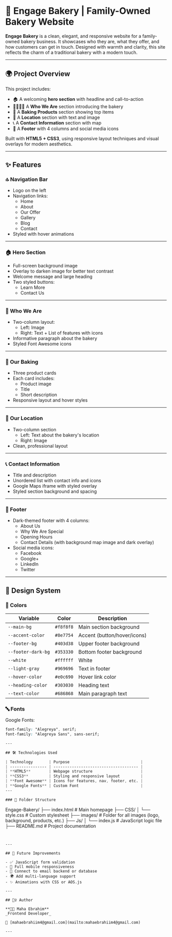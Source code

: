 # 🍞 Engage Bakery | Family-Owned Bakery Website

**Engage Bakery** is a clean, elegant, and responsive website for a family-owned bakery business. It showcases who they are, what they offer, and how customers can get in touch. Designed with warmth and clarity, this site reflects the charm of a traditional bakery with a modern touch.

---

## 🌍 Project Overview

This project includes:

- 🏠 A welcoming **hero section** with headline and call-to-action
- 👨‍👩‍👧‍👦 A **Who We Are** section introducing the bakery
- 🧁 A **Baking Products** section showing top items
- 📍 A **Location** section with text and image
- 📞 A **Contact Information** section with map
- 🦶 A **Footer** with 4 columns and social media icons

Built with **HTML5 + CSS3**, using responsive layout techniques and visual overlays for modern aesthetics.

---

## ✨ Features

### 🔝 Navigation Bar

- Logo on the left
- Navigation links:
  - Home
  - About
  - Our Offer
  - Gallery
  - Blog
  - Contact
- Styled with hover animations

---

### 🏠 Hero Section

- Full-screen background image
- Overlay to darken image for better text contrast
- Welcome message and large heading
- Two styled buttons:
  - Learn More
  - Contact Us

---

### 👥 Who We Are

- Two-column layout:
  - Left: Image
  - Right: Text + List of features with icons
- Informative paragraph about the bakery
- Styled Font Awesome icons

---

### 🍰 Our Baking

- Three product cards
- Each card includes:
  - Product image
  - Title
  - Short description
- Responsive layout and hover styles

---

### 📌 Our Location

- Two-column section
  - Left: Text about the bakery's location
  - Right: Image
- Clean, professional layout

---

### 📞 Contact Information

- Title and description
- Unordered list with contact info and icons
- Google Maps iframe with styled overlay
- Styled section background and spacing

---

### 🦶 Footer

- Dark-themed footer with 4 columns:
  - About Us
  - Why We Are Special
  - Opening Hours
  - Contact Details (with background map image and dark overlay)
- Social media icons:
  - Facebook
  - Google+
  - LinkedIn
  - Twitter

---

## 🎨 Design System

### 🎨 Colors

| Variable           | Color     | Description                 |
| ------------------ | --------- | --------------------------- |
| `--main-bg`        | `#f8f8f8` | Main section background     |
| `--accent-color`   | `#8e7754` | Accent (button/hover/icons) |
| `--footer-bg`      | `#403d38` | Upper footer background     |
| `--footer-dark-bg` | `#353330` | Bottom footer background    |
| `--white`          | `#ffffff` | White                       |
| `--light-gray`     | `#969696` | Text in footer              |
| `--hover-color`    | `#e0c690` | Hover link color            |
| `--heading-color`  | `#303030` | Heading text                |
| `--text-color`     | `#686868` | Main paragraph text         |

### 🔤 Fonts

Google Fonts:

```css
font-family: "Alegreya", serif;
font-family: "Alegreya Sans", sans-serif;

---

## 🛠️ Technologies Used

| Technology       | Purpose                               |
| ---------------- | ------------------------------------- |
| **HTML5**        | Webpage structure                     |
| **CSS3**         | Styling and responsive layout         |
| **Font Awesome** | Icons for features, nav, footer, etc. |
| **Google Fonts** | Custom Font                           |
---

### 📁 Folder Structure

```

Engage-Bakery/
├── index.html # Main homepage
├── CSS/
│ └── style.css # Custom stylesheet
├── images/ # Folder for all images (logo, background, products, etc.)
├── Js/
│ └── index.js # JavaScript logic file
├── README.md # Project documentation

```


---

## 🚀 Future Improvements

- ✅ JavaScript form validation
- 📲 Full mobile responsiveness
- 📧 Connect to email backend or database
- 🌍 Add multi-language support
- ✨ Animations with CSS or AOS.js

---

## 🙋‍♀️ Author

**👩‍💻 Maha Ebrahim**
_Frontend Developer_

📧 [mahaebrahiim4@gmail.com](mailto:mahaebrahiim4@gmail.com)

---
```
